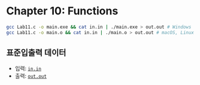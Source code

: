 # Chapter 10: Functions

```sh
gcc Lab11.c -o main.exe && cat in.in | ./main.exe > out.out # Windows
gcc Lab11.c -o main.o && cat in.in | ./main.o > out.out # macOS, Linux
```

## 표준입출력 데이터
* 입력: [`in.in`](./in.in)
* 출력: [`out.out`](./out.out)
